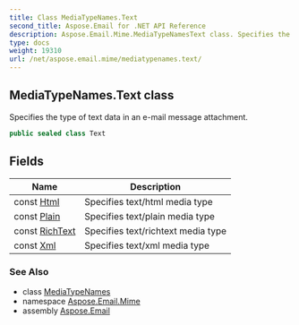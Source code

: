 ```yaml
---
title: Class MediaTypeNames.Text
second_title: Aspose.Email for .NET API Reference
description: Aspose.Email.Mime.MediaTypeNamesText class. Specifies the type of text data in an email message attachment
type: docs
weight: 19310
url: /net/aspose.email.mime/mediatypenames.text/
---
```

## MediaTypeNames.Text class

Specifies the type of text data in an e-mail message attachment.

```csharp
public sealed class Text
```

## Fields

| Name | Description |
| --- | --- |
| const [Html](../../aspose.email.mime/text/html/) | Specifies text/html media type |
| const [Plain](../../aspose.email.mime/text/plain/) | Specifies text/plain media type |
| const [RichText](../../aspose.email.mime/text/richtext/) | Specifies text/richtext media type |
| const [Xml](../../aspose.email.mime/text/xml/) | Specifies text/xml media type |

### See Also

* class [MediaTypeNames](../mediatypenames/)
* namespace [Aspose.Email.Mime](../../aspose.email.mime/)
* assembly [Aspose.Email](../../)


